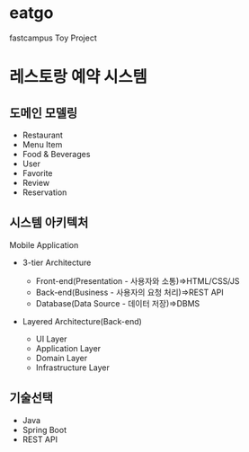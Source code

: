 # eatgo
fastcampus Toy Project
# 레스토랑 예약 시스템

## 도메인 모델링
+ Restaurant
+ Menu Item
+ Food & Beverages
+ User
+ Favorite
+ Review
+ Reservation

## 시스템 아키텍처
Mobile Application

+ 3-tier Architecture
  + Front-end(Presentation - 사용자와 소통)=>HTML/CSS/JS
  + Back-end(Business - 사용자의 요청 처리)=>REST API
  + Database(Data Source - 데이터 저장)=>DBMS

+ Layered Architecture(Back-end)
  + UI Layer
  + Application Layer
  + Domain Layer
  + Infrastructure Layer

## 기술선택
- Java
- Spring Boot
- REST API
